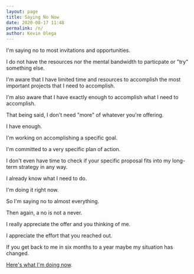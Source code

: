 ```yaml
--- 
layout: page
title: Saying No Now
date: 2020-08-17 11:48
permalink: /n/
author: Kevin Olega 
--- 
```

I'm saying no to most invitations and opportunities.

I do not have the resources nor the mental bandwidth to particpate or "try" something else.

I'm aware that I have limited time and resources to accomplish the most important projects that I need to accomplish.

I'm also aware that I have exactly enough to accomplish what I need to accomplish.

That being said, I don't need "more" of whatever you're offering.

I have enough.

I'm working on accomplishing a specific goal.

I'm committed to a very specific plan of action.

I don't even have time to check if your specific proposal fits into my long-term strategy in any way.

I already know what I need to do.

I'm doing it right now. 

So I'm saying no to almost everything.

Then again, a no is not a never.

I really appreciate the offer and you thinking of me.

I appreciate the effort that you reached out.

If you get back to me in six months to a year maybe my situation has changed.

[Here's what I'm doing now](https://olega.org/now).
